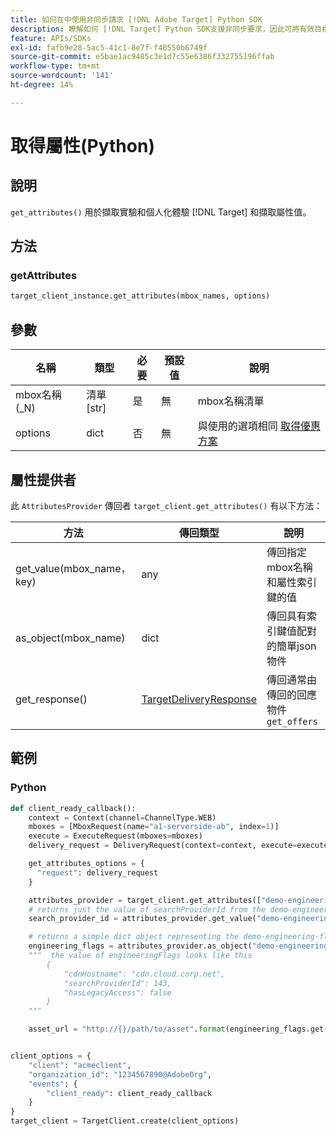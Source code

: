 ```yaml
---
title: 如何在中使用非同步請求 [!DNL Adobe Target] Python SDK
description: 瞭解如何 [!DNL Target] Python SDK支援非同步要求，因此可將有效目標時間減少為零。
feature: APIs/SDKs
exl-id: fafb9e28-5ac5-41c1-8e7f-f40550b6749f
source-git-commit: e5bae1ac9485c3e1d7c55e6386f332755196ffab
workflow-type: tm+mt
source-wordcount: '141'
ht-degree: 14%

---
```


# 取得屬性(Python)

## 說明

`get_attributes()` 用於擷取實驗和個人化體驗 [!DNL Target] 和擷取屬性值。


## 方法

### getAttributes

```python {line-numbers="true"}
target_client_instance.get_attributes(mbox_names, options)
```

## 參數

| 名稱 | 類型 | 必要 | 預設值 | 說明 |
| --- | --- | --- | --- | --- |
| mbox名稱(_N) | 清單[str] | 是 | 無 | mbox名稱清單 |
| options | dict | 否 | 無 | 與使用的選項相同 [取得優惠方案](get-offers.md) |

## 屬性提供者

此 `AttributesProvider` 傳回者 `target_client.get_attributes()` 有以下方法：

| 方法 | 傳回類型 | 說明 |
| --- | --- | --- |
| get_value(mbox_name， key) | any | 傳回指定mbox名稱和屬性索引鍵的值 |
| as_object(mbox_name) | dict | 傳回具有索引鍵值配對的簡單json物件 |
| get_response() | [TargetDeliveryResponse](https://github.com/adobe/target-python-sdk/blob/main/target_python_sdk/types/target_delivery_response.py) | 傳回通常由傳回的回應物件 `get_offers` |

## 範例

### Python

```python {line-numbers="true"}
def client_ready_callback():
    context = Context(channel=ChannelType.WEB)
    mboxes = [MboxRequest(name="a1-serverside-ab", index=1)]
    execute = ExecuteRequest(mboxes=mboxes)
    delivery_request = DeliveryRequest(context=context, execute=execute)

    get_attributes_options = {
      "request": delivery_request
    }

    attributes_provider = target_client.get_attributes(["demo-engineering-flags"], get_attributes_options)
    # returns just the value of searchProviderId from the demo-engineering-flags mbox offer
    search_provider_id = attributes_provider.get_value("demo-engineering-flags", "searchProviderId")

    # returns a simple dict object representing the demo-engineering-flags mbox offer
    engineering_flags = attributes_provider.as_object("demo-engineering-flags")
    """  the value of engineeringFlags looks like this
        {
            "cdnHostname": "cdn.cloud.corp.net",
            "searchProviderId": 143,
            "hasLegacyAccess": false
        }
    """

    asset_url = "http://{}/path/to/asset".format(engineering_flags.get("cdnHostname"))


client_options = {
    "client": "acmeclient",
    "organization_id": "1234567890@AdobeOrg",
    "events": {
        "client_ready": client_ready_callback
    }
}
target_client = TargetClient.create(client_options)
```
